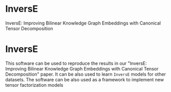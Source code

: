 # InversE
InversE: Improving Bilinear Knowledge Graph Embeddings with Canonical Tensor Decomposition
# InversE
This software can be used to reproduce the results in our "InversE: Improving Bilinear Knowledge Graph Embeddings with Canonical Tensor Decomposition" paper. It can be also used to learn `InversE` models for other datasets. The software can be also used as a framework to implement new tensor factorization models
